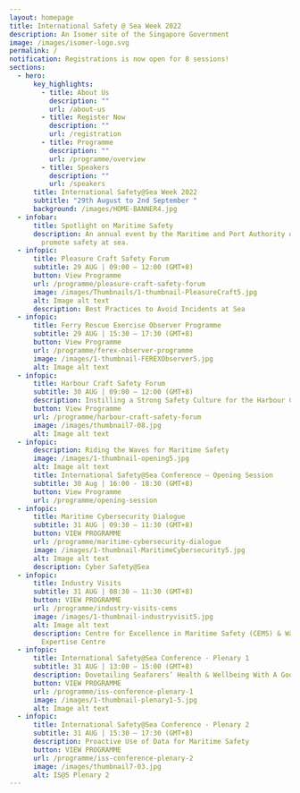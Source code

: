 ```yaml
---
layout: homepage
title: International Safety @ Sea Week 2022
description: An Isomer site of the Singapore Government
image: /images/isomer-logo.svg
permalink: /
notification: Registrations is now open for 8 sessions!
sections:
  - hero:
      key_highlights:
        - title: About Us
          description: ""
          url: /about-us
        - title: Register Now
          description: ""
          url: /registration
        - title: Programme
          description: ""
          url: /programme/overview
        - title: Speakers
          description: ""
          url: /speakers
      title: International Safety@Sea Week 2022
      subtitle: "29th August to 2nd September "
      background: /images/HOME-BANNER4.jpg
  - infobar:
      title: Spotlight on Maritime Safety
      description: An annual event by the Maritime and Port Authority of Singapore to
        promote safety at sea.
  - infopic:
      title: Pleasure Craft Safety Forum
      subtitle: 29 AUG | 09:00 – 12:00 (GMT+8)
      button: View Programme
      url: /programme/pleasure-craft-safety-forum
      image: /images/Thumbnails/1-thumbnail-PleasureCraft5.jpg
      alt: Image alt text
      description: Best Practices to Avoid Incidents at Sea
  - infopic:
      title: Ferry Rescue Exercise Observer Programme
      subtitle: 29 AUG | 15:30 – 17:30 (GMT+8)
      button: View Programme
      url: /programme/ferex-observer-programme
      image: /images/1-thumbnail-FEREXObserver5.jpg
      alt: Image alt text
  - infopic:
      title: Harbour Craft Safety Forum
      subtitle: 30 AUG | 09:00 – 12:00 (GMT+8)
      description: Instilling a Strong Safety Culture for the Harbour Craft Industry
      button: View Programme
      url: /programme/harbour-craft-safety-forum
      image: /images/thumbnail7-08.jpg
      alt: Image alt text
  - infopic:
      description: Riding the Waves for Maritime Safety
      image: /images/1-thumbnail-opening5.jpg
      alt: Image alt text
      title: International Safety@Sea Conference – Opening Session
      subtitle: 30 Aug | 16:00 - 18:30 (GMT+8)
      button: View Programme
      url: /programme/opening-session
  - infopic:
      title: Maritime Cybersecurity Dialogue
      subtitle: 31 AUG | 09:30 – 11:30 (GMT+8)
      button: VIEW PROGRAMME
      url: /programme/maritime-cybersecurity-dialogue
      image: /images/1-thumbnail-MaritimeCybersecurity5.jpg
      alt: Image alt text
      description: Cyber Safety@Sea
  - infopic:
      title: Industry Visits
      subtitle: 31 AUG | 08:30 – 11:30 (GMT+8)
      button: VIEW PROGRAMME
      url: /programme/industry-visits-cems
      image: /images/1-thumbnail-industryvisit5.jpg
      alt: Image alt text
      description: Centre for Excellence in Maritime Safety (CEMS) & Wärtsilä
        Expertise Centre
  - infopic:
      title: International Safety@Sea Conference - Plenary 1
      subtitle: 31 AUG | 13:00 – 15:00 (GMT+8)
      description: Dovetailing Seafarers’ Health & Wellbeing With A Good Safety Culture
      button: VIEW PROGRAMME
      url: /programme/iss-conference-plenary-1
      image: /images/1-thumbnail-plenary1-5.jpg
      alt: Image alt text
  - infopic:
      title: International Safety@Sea Conference - Plenary 2
      subtitle: 31 AUG | 15:30 – 17:30 (GMT+8)
      description: Proactive Use of Data for Maritime Safety
      button: VIEW PROGRAMME
      url: /programme/iss-conference-plenary-2
      image: /images/thumbnail7-03.jpg
      alt: IS@S Plenary 2
---
```

